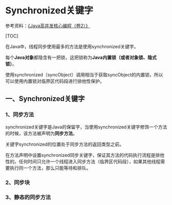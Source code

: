 # Synchronized关键字

参考资料：[《Java高并发核心编程（卷2）》](https://weread.qq.com/web/bookDetail/9b93254072456ac19b9a176)

[TOC]

在Java中，线程同步使用最多的方法是使用synchronized关键字。

每个**Java对象**都隐含有一把锁，这把锁称为**Java内置锁（或者对象锁、隐式锁）**。

使用synchronized（syncObject）调用相当于获取syncObject的内置锁，所以可以使用内置锁对临界区代码段进行排他性保护。

## 一、Synchronized关键字

### 1、同步方法

synchronized关键字是Java的保留字，当使用synchronized关键字修饰一个方法的时候，该方法被声明为**同步方法**。

关键字synchronized的位置处于同步方法的返回类型之前。

在方法声明中设置synchronized同步关键字，保证其方法的代码执行流程是排他性的。任何时间只允许一个线程进入同步方法（临界区代码段），如果其他线程需要执行同一个方法，那么只能等待和排队。

### 2、同步块



### 3、静态的同步方法

